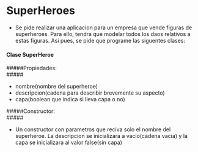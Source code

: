 # SuperHeroes
* Se pide realizar una aplicacion para un empresa que vende figuras de superheroes. Para ello, tendra que modelar todos los daos relativos a estas figuras. Asi pues, se pide que programe las siguentes clases:

#### Clase SuperHeroe
#####Propiedades: <br/>#####
* nombre(nombre del superheroe)
* descripcion(cadena para describir brevemente su aspecto)
* capa(boolean que indica si lleva capa o no)

#####Constructor: <br/>#####
* Un constructor con parametros que reciva solo el nombre del superheroe. La descripcion se inicializara a vacio(cadena vacia) y la capa se inicializara al valor false(sin capa)